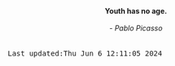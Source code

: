 
<div align="center"><b><span>Youth has no age.</span></b><br><br><i> - Pablo Picasso</i></div>
<br><br><kbd>Last updated:Thu Jun  6 12:11:05 2024</kbd>
